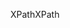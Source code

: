 <span data-ttu-id="035ad-101">XPath</span><span class="sxs-lookup"><span data-stu-id="035ad-101">XPath</span></span>